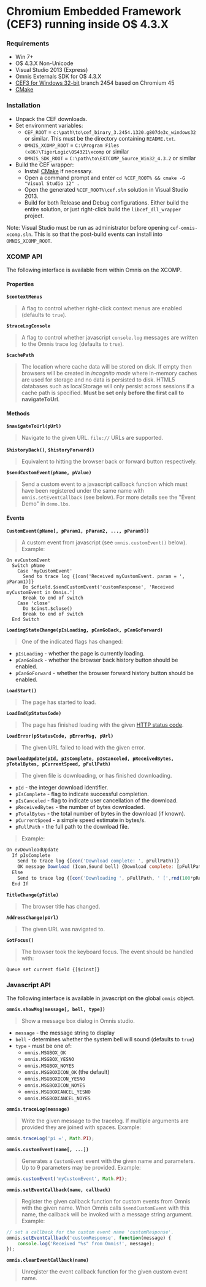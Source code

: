 Chromium Embedded Framework (CEF3) running inside O$ 4.3.X
=======================

### Requirements

+ Win 7+
+ O$ 4.3.X Non-Unicode
+ Visual Studio 2013 (Express)
+ Omnis Externals SDK for O$ 4.3.X
+ [CEF3 for Windows 32-bit](https://cefbuilds.com) branch 2454 based on Chromium 45
+ [CMake](http://cmake.org/)

### Installation

+ Unpack the CEF downloads.
+ Set environment variables:
    * `CEF_ROOT` =  `c:\path\to\cef_binary_3.2454.1320.g807de3c_windows32` or similar. This must be the directory containing `README.txt`.
    * `OMNIS_XCOMP_ROOT` = `C:\Program Files (x86)\TigerLogic\OS4321\xcomp` or similar
    * `OMNIS_SDK_ROOT` = `C:\path\to\EXTCOMP_Source_Win32_4.3.2` or similar
+ Build the CEF wrapper:
    * Install [CMake](http://cmake.org/) if necessary.
    * Open a command prompt and enter `cd %CEF_ROOT% && cmake -G "Visual Studio 12" .`
    * Open the generated `%CEF_ROOT%\cef.sln` solution in Visual Studio 2013.
    * Build for both Release and Debug configurations. Either build the entire solution, or just right-click build the `libcef_dll_wrapper` project.

Note: Visual Studio must be run as administrator before opening `cef-omnis-xcomp.sln`. This is so that the post-build events can install into `OMNIS_XCOMP_ROOT`.

### XCOMP API

The following interface is available from within Omnis on the XCOMP.

#### Properties

**`$contextMenus`**

> A flag to control whether right-click context menus are enabled (defaults to `true`).

**`$traceLogConsole`**

> A flag to control whether javascript `console.log` messages are written to the Omnis trace log (defaults to `true`).

**`$cachePath`**

> The location where cache data will be stored on disk. If empty then browsers will be created in *incognito mode* where in-memory caches are used for storage and no data is persisted to disk. HTML5 databases such as localStorage will only persist across sessions if a cache path is specified. **Must be set only before the first call to navigateToUrl**.

#### Methods

**`$navigateToUrl(pUrl)`**

> Navigate to the given URL. `file://` URLs are supported.

**`$historyBack()`**, **`$historyForward()`**

> Equivalent to hitting the browser back or forward button respectively.

**`$sendCustomEvent(pName, pValue)`**

> Send a custom event to a javascript callback function which must have been registered under the same name with `omnis.setEventCallback` (see below).
For more details see the "Event Demo" in `demo.lbs`.

#### Events

**`CustomEvent(pName[, pParam1, pParam2, ..., pParam9])`**

> A custom event from javascript (see `omnis.customEvent()` below). Example:
```
On evCustomEvent
  Switch pName
    Case 'myCustomEvent'
      Send to trace log {[con('Received myCustomEvent. param = ', pParam1)]}
      Do $cfield.$sendCustomEvent('customResponse', 'Received myCustomEvent in Omnis.')
      Break to end of switch
    Case 'close'
      Do $cinst.$close()
      Break to end of switch
  End Switch
```

**`LoadingStateChange(pIsLoading, pCanGoBack, pCanGoForward)`**

> One of the indicated flags has changed:
> 
* `pIsLoading` - whether the page is currently loading.
* `pCanGoBack` - whether the browser back history button should be enabled.
* `pCanGoForward` - whether the browser forward history button should be enabled.

**`LoadStart()`**

> The page has started to load.

**`LoadEnd(pStatusCode)`**

> The page has finished loading with the given [HTTP status code](http://www.w3.org/Protocols/rfc2616/rfc2616-sec10.html).

**`LoadError(pStatusCode, pErrorMsg, pUrl)`**

> The given URL failed to load with the given error.

**`DownloadUpdate(pId, pIsComplete, pIsCanceled, pReceivedBytes, pTotalBytes, pCurrentSpeed, pFullPath)`**

> The given file is downloading, or has finished downloading.
>
* `pId` - the integer download identifier.
* `pIsComplete` - flag to indicate successful completion.
* `pIsCanceled` - flag to indicate user cancellation of the download.
* `pReceivedBytes` - the number of bytes downloaded.
* `pTotalBytes` - the total number of bytes in the download (if known).
* `pCurrentSpeed` - a simple speed estimate in bytes/s.
* `pFullPath` - the full path to the download file.

> Example:
```javascript
On evDownloadUpdate
  If pIsComplete
    Send to trace log {[con('Download complete: ', pFullPath)]}
    OK message Download (Icon,Sound bell) {Download complete: [pFullPath]}
  Else
    Send to trace log {[con('Downloading ', pFullPath, ' [',rnd(100*pReceivedBytes/pTotalBytes,1), '%] ', pCurrentSpeed, 'B/s')]}
  End If
```

**`TitleChange(pTitle)`**

> The browser title has changed.

**`AddressChange(pUrl)`**

> The given URL was navigated to.

**`GotFocus()`**

> The browser took the keyboard focus. The event should be handled with:
```
Queue set current field {[$cinst]}
```

### Javascript API

The following interface is available in javascript on the global `omnis` object.

**`omnis.showMsg(message[, bell, type])`**

> Show a message box dialog in Omnis studio.
> 
* `message` - the message string to display
* `bell` - determines whether the system bell will sound (defaults to `true`)
* `type` - must be one of:
    * `omnis.MSGBOX_OK`
    * `omnis.MSGBOX_YESNO`
    * `omnis.MSGBOX_NOYES`
    * `omnis.MSGBOXICON_OK` (the default)
    * `omnis.MSGBOXICON_YESNO`
    * `omnis.MSGBOXICON_NOYES`
    * `omnis.MSGBOXCANCEL_YESNO`
    * `omnis.MSGBOXCANCEL_NOYES`

**`omnis.traceLog(message)`**

> Write the given message to the tracelog. If multiple arguments are provided they are joined with spaces. Example:
```javascript
omnis.traceLog('pi =', Math.PI);
```

**`omnis.customEvent(name[, ...])`**

> Generates a `CustomEvent` event with the given name and parameters. Up to 9 parameters may be provided.
Example:
```javascript
omnis.customEvent('myCustomEvent', Math.PI);
```

**`omnis.setEventCallback(name, callback)`**

> Register the given callback function for custom events from Omnis with the given name. When Omnis calls `$sendCustomEvent` with this name, the callback will be invoked with a message string argument. Example:
```javascript
// set a callback for the custom event name 'customResponse'.
omnis.setEventCallback('customResponse', function(message) {
    console.log('Received "%s" from Omnis!', message);
});
```

**`omnis.clearEventCallback(name)`**

> Unregister the event callback function for the given custom event name.










